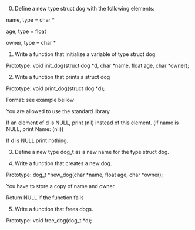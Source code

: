0. Define a new type struct dog with the following elements:



name, type = char *

age, type = float

owner, type = char *


1. Write a function that initialize a variable of type struct dog



Prototype: void init_dog(struct dog *d, char *name, float age, char *owner);


2. Write a function that prints a struct dog



Prototype: void print_dog(struct dog *d);

Format: see example bellow

You are allowed to use the standard library

If an element of d is NULL, print (nil) instead of this element. (if name is NULL, print Name: (nil))

If d is NULL print nothing.



3. Define a new type dog_t as a new name for the type struct dog.


4. Write a function that creates a new dog.



Prototype: dog_t *new_dog(char *name, float age, char *owner);

You have to store a copy of name and owner

Return NULL if the function fails


5. Write a function that frees dogs.



Prototype: void free_dog(dog_t *d);

